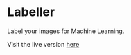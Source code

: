 # Labeller

Label your images for Machine Learning.

Visit the live version [here](https://jsgilberto.github.io/labeller/)